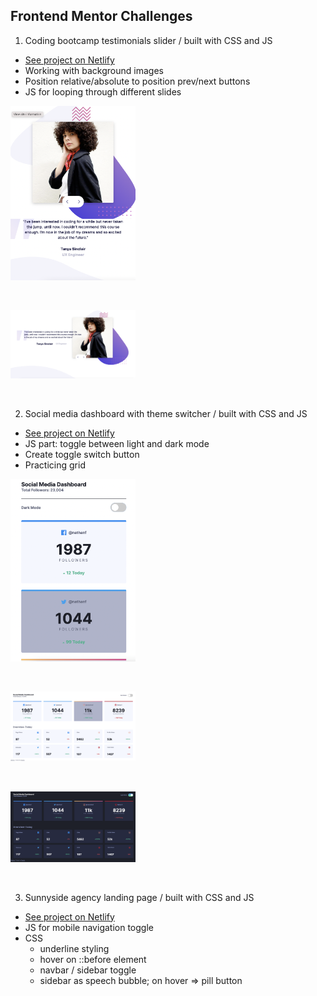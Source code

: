 ## Frontend Mentor Challenges

1. Coding bootcamp testimonials slider / built with CSS and JS

- [See project on Netlify](https://sweta-fm-testemonial-slider.netlify.app)
- Working with background images
- Position relative/absolute to position prev/next buttons
- JS for looping through different slides
<p align-items: center>
    <img src='./images/Screenshot-testimonial-01.png' width='200'>
</p>
<br/>

<p align-items: center>
    <img src='./images/Screenshot-testimonial-02.png' width='200'>
</p>
<br/>

2. Social media dashboard with theme switcher / built with CSS and JS

- [See project on Netlify](https://sweta-fm-social-media-dashboard-with-theme-switcher.netlify.app)
- JS part: toggle between light and dark mode
- Create toggle switch button
- Practicing grid

<p align-items: center>
    <img src='./images/Screenshot-toggle-01.png' width='200'>
</p>
<br/>

<p align-items: center>
    <img src='./images/Screenshot-toggle-02.png' width='200'>
</p>
<br/>

<p align-items: center>
    <img src='./images/Screenshot-toggle-03.png' width='200'>
</p>
<br/>

3. Sunnyside agency landing page / built with CSS and JS

- [See project on Netlify]()
- JS for mobile navigation toggle
- CSS
  - underline styling
  - hover on ::before element
  - navbar / sidebar toggle
  - sidebar as speech bubble; on hover => pill button
